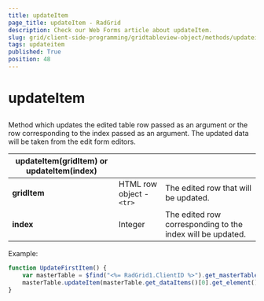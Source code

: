 ```yaml
---
title: updateItem
page_title: updateItem - RadGrid
description: Check our Web Forms article about updateItem.
slug: grid/client-side-programming/gridtableview-object/methods/updateitem
tags: updateitem
published: True
position: 48
---
```


# updateItem



## 

Method which updates the edited table row passed as an argument or the row corresponding to the index passed as an argument. The updated data will be taken from the edit form editors.


|  **updateItem(gridItem) or updateItem(index)**  |  |  |
| ------ | ------ | ------ |
| **gridItem** |HTML row object - `<tr>`|The edited row that will be updated.|
| **index** |Integer|The edited row corresponding to the index will be updated.|

Example:

````JavaScript
function UpdateFirstItem() {
    var masterTable = $find("<%= RadGrid1.ClientID %>").get_masterTableView();
    masterTable.updateItem(masterTable.get_dataItems()[0].get_element());
} 
````



